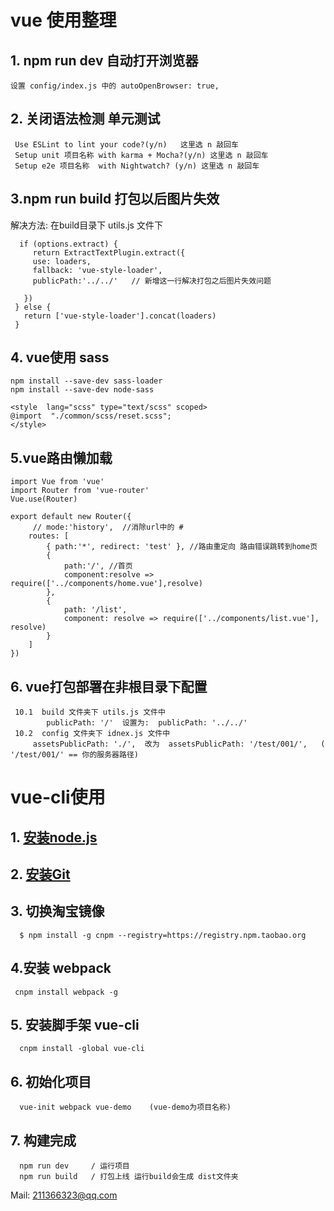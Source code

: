 # vue 使用整理 


## 1. npm run dev 自动打开浏览器   
    设置 config/index.js 中的 autoOpenBrowser: true,
##  2. 关闭语法检测 单元测试  
   ```    
    Use ESLint to lint your code?(y/n)   这里选 n 敲回车
    Setup unit 项目名称 with karma + Mocha?(y/n) 这里选 n 敲回车
    Setup e2e 项目名称  with Nightwatch? (y/n) 这里选 n 敲回车
   ```
##  3.npm run build 打包以后图片失效
   解决方法:  在build目录下 utils.js 文件下
   ```
     if (options.extract) {
        return ExtractTextPlugin.extract({
        use: loaders,
        fallback: 'vue-style-loader',
        publicPath:'../../'   // 新增这一行解决打包之后图片失效问题

      })
    } else {
      return ['vue-style-loader'].concat(loaders)
    }
   ```
## 4. vue使用 sass
```
npm install --save-dev sass-loader
npm install --save-dev node-sass

<style  lang="scss" type="text/scss" scoped>
@import  "./common/scss/reset.scss";
</style>

```
## 5.vue路由懒加载

```
import Vue from 'vue'
import Router from 'vue-router'
Vue.use(Router)

export default new Router({
     // mode:'history',  //消除url中的 #
    routes: [
        { path:'*', redirect: 'test' }, //路由重定向 路由错误跳转到home页
        {
            path:'/', //首页
            component:resolve => require(['../components/home.vue'],resolve)
        },
        {
            path: '/list',
            component: resolve => require(['../components/list.vue'], resolve)
        }
    ]
})

```

## 6. vue打包部署在非根目录下配置
```
 10.1  build 文件夹下 utils.js 文件中  
        publicPath: '/'  设置为:  publicPath: '../../'  
 10.2  config 文件夹下 idnex.js 文件中
     assetsPublicPath: './',  改为  assetsPublicPath: '/test/001/',   ( '/test/001/' == 你的服务器路径)
```



# vue-cli使用

## 1. [安装node.js](https://nodejs.org/zh-cn/)
## 2. [安装Git](https://git-scm.com/)
## 3. 切换淘宝镜像
```
  $ npm install -g cnpm --registry=https://registry.npm.taobao.org
```
## 4.安装 webpack
```
 cnpm install webpack -g
```
## 5. 安装脚手架 vue-cli
```
  cnpm install -global vue-cli
```
## 6. 初始化项目
```
  vue-init webpack vue-demo    (vue-demo为项目名称)
```

## 7. 构建完成 
```   cd vue-demo  / 进入项目根目录
  npm run dev     / 运行项目
  npm run build   / 打包上线 运行build会生成 dist文件夹 
 ```
 

Mail: 211366323@qq.com
